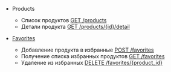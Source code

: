 
- Products
    - Список продуктов [GET /products](./ProductsList.md)
    - Детали продукта [GET /products/{id}/detail](./ProductDetail.md)
    
- [Favorites](./docs/Favorites.md)
    - Добавление продукта в избранные [POST /favorites](./docs/FavoritesAdd.md)
    - Получение списка избранных продуктов [GET /favorites](./docsFavoritesList.md)
    - Удаление из избранных [DELETE /favorites/{product_id}](./docs/FavoritesDelete.md)